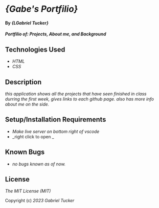 # _{Gabe's Portfilio}_

#### By _**{LGabriel Tucker}**_

#### _Portfilio of: Projects, About me, and Background_

## Technologies Used

* _HTML_
* _CSS_


## Description

_this application shows all the projects that have seen finished in class durring the first week, gives links to each github page. also has more info about me on the side._

## Setup/Installation Requirements

* _Make live server on bottom right of vscode_
* _right click to open _




## Known Bugs

* _no bugs known as of now._


## License

_The MIT License (MIT)_

Copyright (c) _2023_ _Gabriel Tucker_